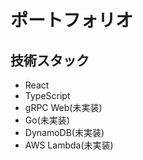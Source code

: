 # ポートフォリオ
## 技術スタック
- React
- TypeScript
- gRPC Web(未実装)
- Go(未実装)
- DynamoDB(未実装)
- AWS Lambda(未実装)